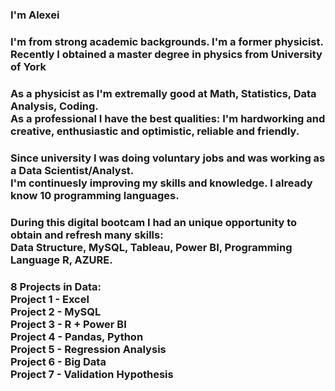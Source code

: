 <h3>  I'm Alexei</h3> 
<h3> I'm from strong academic backgrounds. I'm a former physicist. <br>Recently I obtained a master degree in physics from University of York</h3>
<h3>As a physicist as I'm extremally good at Math, Statistics, Data Analysis, Coding.<br>As a professional I have the best qualities: I'm hardworking and creative, enthusiastic and optimistic, reliable and friendly.</h3>
<h3>Since university I was doing voluntary jobs and was working as a Data Scientist/Analyst.<br>I'm continuesly improving  my skills and knowledge. I already know 10 programming languages.</h3>
<h3> During this digital bootcam I had an unique opportunity to obtain and refresh many skills: <br>Data Structure, MySQL, Tableau, Power BI, Programming Language R, AZURE. </h3>


<h3>8 Projects in Data:<br>Project 1 - Excel <br>Project 2 - MySQL<br>Project 3 - R + Power BI<br>Project 4 - Pandas, Python<br>Project 5 - Regression Analysis <br>Project 6 - Big Data<br>Project 7 - Validation Hypothesis</h3>




<!--
**Alek20s/Alek20s** is a ✨ _special_ ✨ repository because its `README.md` (this file) appears on your GitHub profile.

Here are some ideas to get you started:

- 🔭 I’m currently working on ...
- 🌱 I’m currently learning ...
- 👯 I’m looking to collaborate on ...
- 🤔 I’m looking for help with ...
- 💬 Ask me about ...
- 📫 How to reach me: ...
- 😄 Pronouns: ...
- ⚡ Fun fact: ...
-->
